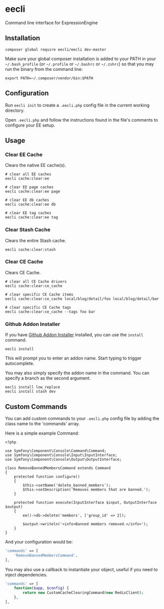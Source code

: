 # eecli

Command line interface for ExpressionEngine

## Installation

```
composer global require eecli/eecli dev-master
```

Make sure your global composer installation is added to your PATH in your `~/.bash_profile` (or `~/.profile` or `~/.bashrc` or `~/.zshrc`) so that you may run the binary from the command line:

```
export PATH=~/.composer/vendor/bin:$PATH
```

## Configuration

Run `eecli init` to create a `.eecli.php` config file in the current working directory.

Open `.eecli.php` and follow the instructions found in the file's comments to configure your EE setup.

## Usage

### Clear EE Cache

Clears the native EE cache(s).

```
# clear all EE caches
eecli cache:clear:ee

# clear EE page caches
eecli cache:clear:ee page

# clear EE db caches
eecli cache:clear:ee db

# clear EE tag caches
eecli cache:clear:ee tag
```

### Clear Stash Cache

Clears the entire Stash cache.

```
eecli cache:clear:stash
```

### Clear CE Cache

Clears CE Cache.

```
# clear all CE Cache drivers
eecli cache:clear:ce_cache

# clear specific CE Cache items
eecli cache:clear:ce_cache local/blog/detail/foo local/blog/detail/bar

# clear specific CE Cache tags
eecli cache:clear:ce_cache --tags foo bar
```

### Github Addon Installer

If you have [Github Addon Installer](https://github.com/rsanchez/github_addon_installer) installed, you can use the `install` command.

```
eecli install
```

This will prompt you to enter an addon name. Start typing to trigger autocomplete.

You may also simply specify the addon name in the command. You can specify a branch as the second argument.

```
eecli install low_replace
eecli install stash dev
```

## Custom Commands

You can add custom commands to your `.eecli.php` config file by adding the class name to the 'commands' array.

Here is a simple example Command:

```
<?php

use Symfony\Component\Console\Command\Command;
use Symfony\Component\Console\Input\InputInterface;
use Symfony\Component\Console\Output\OutputInterface;

class RemoveBannedMembersCommand extends Command
{
    protected function configure()
    {
        $this->setName('delete_banned_members');
        $this->setDescription('Removes members that are banned.');
    }

    protected function execute(InputInterface $input, OutputInterface $output)
    {
        ee()->db->delete('members', ['group_id' => 2]);

        $output->writeln('<info>Banned members removed.</info>');
    }
}
```

And your configuration would be:

```php
'commands' => [
    'RemoveBannedMembersCommand',
],
```

You may also use a callback to instantiate your object, useful if you need to inject dependencies.

```php
'commands' => [
    function($app, $config) {
        return new CustomCacheClearingCommand(new RedisClient);
    },
],
```
